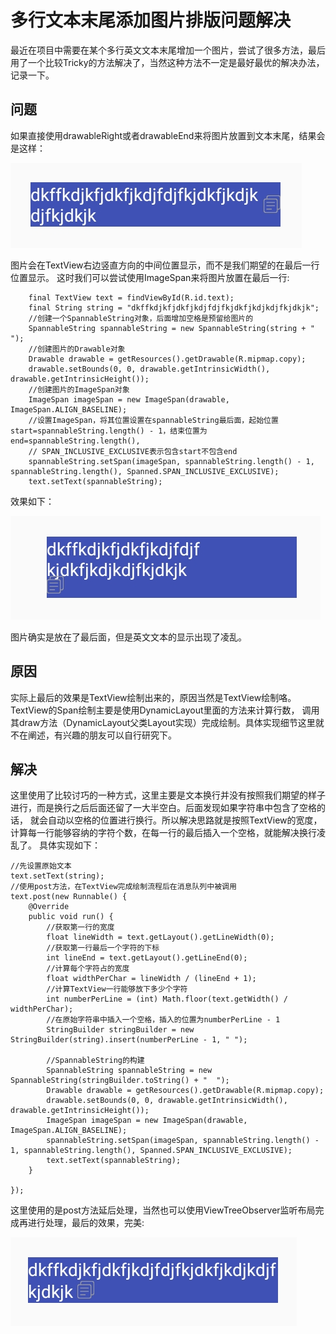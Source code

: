 # 多行文本末尾添加图片排版问题解决
最近在项目中需要在某个多行英文文本末尾增加一个图片，尝试了很多方法，最后用了一个比较Tricky的方法解决了，当然这种方法不一定是最好最优的解决办法，记录一下。
## 问题
如果直接使用drawableRight或者drawableEnd来将图片放置到文本末尾，结果会是这样：

![](img/drawable_padding.png)

图片会在TextView右边竖直方向的中间位置显示，而不是我们期望的在最后一行位置显示。
这时我们可以尝试使用ImageSpan来将图片放置在最后一行:

        final TextView text = findViewById(R.id.text);
        final String string = "dkffkdjkfjdkfjkdjfdjfkjdkfjkdjkdjfkjdkjk";
        //创建一个SpannableString对象，后面增加空格是预留给图片的
        SpannableString spannableString = new SpannableString(string + "  ");
        //创建图片的Drawable对象
        Drawable drawable = getResources().getDrawable(R.mipmap.copy);
        drawable.setBounds(0, 0, drawable.getIntrinsicWidth(), drawable.getIntrinsicHeight());
        //创建图片的ImageSpan对象
        ImageSpan imageSpan = new ImageSpan(drawable, ImageSpan.ALIGN_BASELINE);
        //设置ImageSpan，将其位置设置在spannableString最后面，起始位置start=spannableString.length() - 1，结束位置为end=spannableString.length(),
        // SPAN_INCLUSIVE_EXCLUSIVE表示包含start不包含end
        spannableString.setSpan(imageSpan, spannableString.length() - 1, spannableString.length(), Spanned.SPAN_INCLUSIVE_EXCLUSIVE);
        text.setText(spannableString);

效果如下：

![](img/image_span.png)

图片确实是放在了最后面，但是英文文本的显示出现了凌乱。
## 原因
实际上最后的效果是TextView绘制出来的，原因当然是TextView绘制咯。TextView的Span绘制主要是使用DynamicLayout里面的方法来计算行数，
调用其draw方法（DynamicLayout父类Layout实现）完成绘制。具体实现细节这里就不在阐述，有兴趣的朋友可以自行研究下。

## 解决
这里使用了比较讨巧的一种方式，这里主要是文本换行并没有按照我们期望的样子进行，而是换行之后后面还留了一大半空白。后面发现如果字符串中包含了空格的话，
就会自动以空格的位置进行换行。所以解决思路就是按照TextView的宽度，计算每一行能够容纳的字符个数，在每一行的最后插入一个空格，就能解决换行凌乱了。
具体实现如下：

    //先设置原始文本
    text.setText(string);
    //使用post方法，在TextView完成绘制流程后在消息队列中被调用
    text.post(new Runnable() {
        @Override
        public void run() {
            //获取第一行的宽度
            float lineWidth = text.getLayout().getLineWidth(0);
            //获取第一行最后一个字符的下标
            int lineEnd = text.getLayout().getLineEnd(0);
            //计算每个字符占的宽度
            float widthPerChar = lineWidth / (lineEnd + 1);
            //计算TextView一行能够放下多少个字符
            int numberPerLine = (int) Math.floor(text.getWidth() / widthPerChar);
            //在原始字符串中插入一个空格，插入的位置为numberPerLine - 1
            StringBuilder stringBuilder = new StringBuilder(string).insert(numberPerLine - 1, " ");

            //SpannableString的构建
            SpannableString spannableString = new SpannableString(stringBuilder.toString() + "  ");
            Drawable drawable = getResources().getDrawable(R.mipmap.copy);
            drawable.setBounds(0, 0, drawable.getIntrinsicWidth(), drawable.getIntrinsicHeight());
            ImageSpan imageSpan = new ImageSpan(drawable, ImageSpan.ALIGN_BASELINE);
            spannableString.setSpan(imageSpan, spannableString.length() - 1, spannableString.length(), Spanned.SPAN_INCLUSIVE_EXCLUSIVE);
            text.setText(spannableString);
        }

    });

这里使用的是post方法延后处理，当然也可以使用ViewTreeObserver监听布局完成再进行处理，最后的效果，完美:

![](img/space_insert.png)